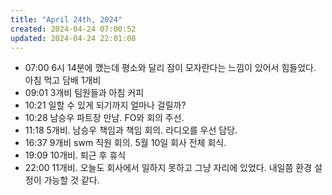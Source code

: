 ```yaml
---
title: "April 24th, 2024"
created: 2024-04-24 07:00:52
updated: 2024-04-24 22:01:08
---
```

  * 07:00 6시 14분에 깼는데 평소와 달리 잠이 모자란다는 느낌이 있어서 힘들었다. 아침 먹고 담배 1개비
  * 09:01 3개비 팀원들과 아침 커피
  * 10:21 일할 수 있게 되기까지 얼마나 걸릴까?
  * 10:28 남승우 파트장 만남. FO와 회의 주선.
  * 11:18 5개비. 남승우 책임과 책임 회의. 라디오를 우선 담당.
  * 16:37 9개비 swm 직원 회의. 5월 10일 회사 전체 회식.
  * 19:09 10개비. 퇴근 후 휴식
  * 22:00 11개비. 오늘도 회사에서 일하지 못하고 그냥 자리에 있었다. 내일쯤 환경 설정이 가능할 것 같다.